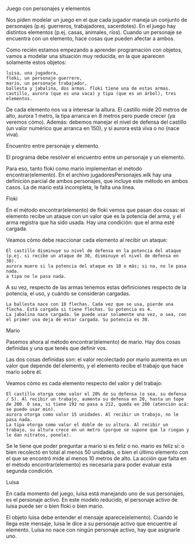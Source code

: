 Juego con personajes y elementos

Nos piden modelar un juego en el que cada jugador maneja un conjunto de personajes (p.ej. guerreros, trabajadores, sacerdotes). En el juego hay distintos elementos (p.ej. casas, animales, ríos). Cuando un personaje se encuentra con un elemento, hace cosas que pueden afectar a ambos.

Como recién estamos empezando a aprender programación con objetos, vamos a modelar una situación muy reducida, en la que aparecen solamente estos objetos:

    luisa, una jugadora,
    floki, un personaje guerrero,
    mario, un personaje trabajador,
    ballesta y jabalina, dos armas. floki tiene una de estas armas.
    castillo, aurora (que es una vaca) y tipa (que es un árbol), tres elementos.

De cada elemento nos va a interesar la altura. El castillo mide 20 metros de alto, aurora 1 metro, la tipa arranca en 8 metros pero puede crecer (ya veremos cómo). Además: debemos manejar el nivel de defensa del castillo (un valor numérico que arranca en 150), y si aurora está viva o no (nace viva).

Encuentro entre personaje y elemento.

El programa debe resolver el encuentro entre un personaje y un elemento.

Para eso, tanto floki como mario implementan el método encontrar(elemento). En el archivo jugadoresPersonajes.wlk hay una definición parcial de ambos personajes, que incluye este método en ambos casos. La de mario está incompleta, le falta una línea.

Floki

En el método encontrar(elemento) de floki vemos que pasan dos cosas: el elemento recibe un ataque con un valor que es la potencia del arma, y el arma registra que ha sido usada. Hay una condición: que el arma esté cargada.

Veamos cómo debe reaccionar cada elemento al recibir un ataque:

    El castillo disminuye su nivel de defensa en la potencia del ataque (p.ej. si recibe un ataque de 30, disminuye el nivel de defensa en 30).
    aurora muere si la potencia del ataque es 10 o más; si no, no le pasa nada.
    a tipa no le pasa nada.

A su vez, respecto de las armas tenemos estas definiciones respecto de la potencia, el uso, y cuándo se consideran cargadas.

    La ballesta nace con 10 flechas. Cada vez que se usa, pierde una flecha. Está cargada si tiene flechas. Su potencia es 4.
    La jabalina nace cargada. Se puede usar solamente una vez, o sea, con el primer uso deja de estar cargada. Su potencia es 30.

Mario

Pasemos ahora al método encontrar(elemento) de mario. Hay dos cosas definidas y una que tenés que definir vos.

Las dos cosas definidas son: el valor recolectado por mario aumenta en un valor que depende del elemento, y el elemento recibe el trabajo que hace mario sobre él.

Veamos cómo es cada elemento respecto del valor y del trabajo:

    El castillo otorga como valor el 20% de su defensa (o sea, su defensa / 5). Al recibir un trabajo, aumenta su defensa en 20, hasta un tope de 200. O sea, si tiene 192 no pasa a 212, queda en 200 (atención acá: se puede usar min).
    aurora otorga como valor 15 unidades. Al recibir un trabajo, no le pasa nada.
    La tipa otorga como valor el doble de su altura. Al recibir un trabajo, su altura crece en un metro (porque se supone que la riegan y le dan nitratos, ponele).

Se le tiene que poder preguntar a mario si es feliz o no.
mario es feliz si: o bien recolectó en total al menos 50 unidades, o bien el último elemento con el que se encontró mide al menos 10 metros de alto. La acción que falta en el método encontrar(elemento) es necesaria para poder evaluar esta segunda condición.

Luisa

En cada momento del juego, luisa está manejando uno de sus personajes, es el personaje activo. En este modelo reducido, el personaje activo de luisa puede ser o bien floki o bien mario.

El objeto luisa debe entender el mensaje aparece(elemento). Cuando le llega este mensaje, luisa le dice a su personaje activo que encuentre al elemento. Luisa no nace con ningún personaje activo, hay que asignarle uno.
